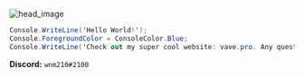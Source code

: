 ![head_image](https://wnm210.github.io/wnm210/wnm210.svg)
```cs
Console.WriteLine('Hello World!');
Console.ForegroundColor = ConsoleColor.Blue;
Console.WriteLine('Check out my super cool website: vave.pro. Any questions? DM me on Discord');
```
**Discord:** `wnm210#2100`
